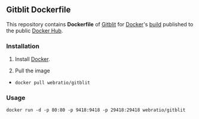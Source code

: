 ## Gitblit Dockerfile

This repository contains **Dockerfile** of [Gitblit](http://gitblit.com/) for [Docker](https://www.docker.com/)'s [build](https://registry.hub.docker.com/u/webratio/phonegap/) published to the public [Docker Hub](https://hub.docker.com/).

### Installation

1. Install [Docker](https://www.docker.com/).

2. Pull the image
  * `docker pull webratio/gitblit`

### Usage

    docker run -d -p 80:80 -p 9418:9418 -p 29418:29418 webratio/gitblit
